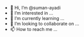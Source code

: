 - 👋 Hi, I’m @suman-ayadi
- 👀 I’m interested in ...
- 🌱 I’m currently learning ...
- 💞️ I’m looking to collaborate on ...
- 📫 How to reach me ...

<!---
suman-ayadi/suman-ayadi is a ✨ special ✨ repository because its `README.md` (this file) appears on your GitHub profile.
You can click the Preview link to take a look at your changes.
--->
